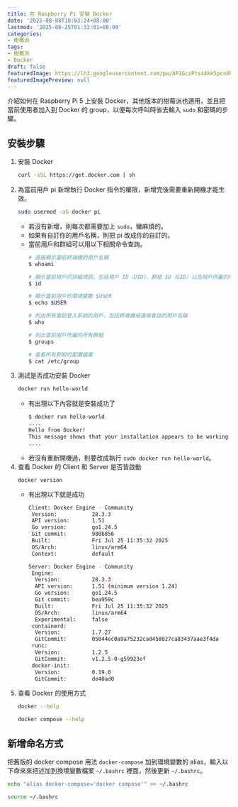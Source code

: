 ```yaml
---
title: 在 Raspberry Pi 安裝 Docker
date: '2025-08-08T10:03:24+08:00'
lastmod: '2025-08-25T01:32:01+08:00'
categories:
- 樹莓派
tags:
- 樹莓派
- Docker
draft: false
featuredImage: https://lh3.googleusercontent.com/pw/AP1GczPts44kk5pco6h-_IMROjVzBKN9JGI-j95bUXWi4Lcja4Mbh3PwIKgdv7CISRbJ6rMKqmSY1ah7GA93VGOmHeHAf59Jqb3alqj2QKzSW0NVugx3hIJWlIJhCv8u4h22C03doWfaQnFYmJ81QQCblrKQ=w1029-h426-s-no-gm
featuredImagePreview: null
---
```


介紹如何在 Raspberry Pi 5 上安裝 Docker，其他版本的樹莓派也適用，並且把當前使用者加入到 Docker 的 group，以便每次呼叫時省去輸入 `sudo` 和密碼的步驟。

<!--more-->

## 安裝步驟
1. 安裝 Docker
    ```bash
    curl -sSL https://get.docker.com | sh
    ```
2. 為當前用戶 pi 新增執行 Docker 指令的權限，新增完後需要重新開機才能生效。
    ```bash
    sudo usermod -aG docker pi
    ```
    * 若沒有新增，則每次都需要加上 `sudo`，蠻麻煩的。
    * 如果有自訂你的用戶名稱，則把 pi 改成你的自訂的。
    * 當前用戶和群組可以用以下相關命令查詢。
        ```bash
        # 直接顯示當前終端機的用戶名稱
        $ whoami
        
        # 顯示當前用戶的詳細資訊，包括用戶 ID（UID）、群組 ID（GID）以及用戶所屬的所有群組。
        $ id
        
        # 顯示當前用戶的環境變數 $USER
        $ echo $USER
        
        # 列出所有當前登入系統的用戶，包括終端機或遠端會話的用戶名稱
        $ who
        
        # 列出當前用戶所屬的所有群組
        $ groups
        
        # 查看所有群組的配置檔案
        $ cat /etc/group
        ```
3. 測試是否成功安裝 Docker
    ```bash
    docker run hello-world
    ```
    * 有出現以下內容就是安裝成功了
        ```bash
        $ docker run hello-world
        ....
        Hello from Docker!
        This message shows that your installation appears to be working correctly.
        ....
        ```
    * 若沒有重新開機過，則要改成執行 `sudo docker run hello-world`。
4. 查看 Docker 的 Client 和 Server 是否皆啟動
    ```badsh
    docker version
    ```
    * 有出現以下就是成功
        ```bash
        Client: Docker Engine - Community
         Version:           28.3.3
         API version:       1.51
         Go version:        go1.24.5
         Git commit:        980b856
         Built:             Fri Jul 25 11:35:32 2025
         OS/Arch:           linux/arm64
         Context:           default

        Server: Docker Engine - Community
         Engine:
          Version:          28.3.3
          API version:      1.51 (minimum version 1.24)
          Go version:       go1.24.5
          Git commit:       bea959c
          Built:            Fri Jul 25 11:35:32 2025
          OS/Arch:          linux/arm64
          Experimental:     false
         containerd:
          Version:          1.7.27
          GitCommit:        05044ec0a9a75232cad458027ca83437aae3f4da
         runc:
          Version:          1.2.5
          GitCommit:        v1.2.5-0-g59923ef
         docker-init:
          Version:          0.19.0
          GitCommit:        de40ad0
        ```
6. 查看 Docker 的使用方式
    ```bash
    docker --help
    ```
    ```bash
    docker compose --help
    ```

## 新增命名方式
把舊版的 docker compose 用法 `docker-compose` 加到環境變數的 alias，輸入以下命來來把述加到換境變數檔案 `~/.bashrc` 裡面，然後更新 `~/.bashrc`。

```bash
echo "alias docker-compose='docker compose'" >> ~/.bashrc

source ~/.bashrc
```